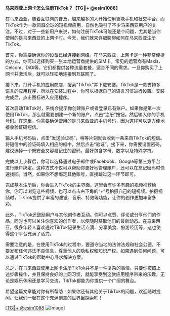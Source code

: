 **马来西亚上网卡怎么注册TikTok？【TG💪+ @esim1088】**

在马来西亚，随着互联网的普及，越来越多的人开始使用智能手机和社交平台。而TikTok作为一款风靡全球的短视频应用，自然也吸引了不少马来西亚用户的关注。不过，对于一些新用户来说，如何注册TikTok可能还是个问题，尤其是当你使用的是马来西亚的上网卡时。今天，我们就来详细聊聊如何在马来西亚注册TikTok。

首先，你需要确保你的设备已经连接到网络。在马来西亚，上网卡是一种非常便捷的方式，你可以选择购买一张本地运营商提供的SIM卡。常见的运营商有Maxis、Celcom、DiGi等，它们都提供各种流量套餐，适合不同的需求。一旦你购买了上网卡并激活后，就可以轻松地连接到互联网了。

接下来，打开手机的应用商店，搜索“TikTok”并下载安装。TikTok是一款支持多语言的应用程序，所以在安装过程中，你可以根据自己的语言习惯进行设置。安装完成后，点击图标进入应用程序。

首次启动TikTok时，系统会提示你创建账户或者登录已有账户。如果你是第一次使用TikTok，那么就需要创建一个新的账户。点击“注册”按钮，然后输入你的手机号码。在这里，你需要确保使用的是马来西亚的手机号码，因为这样可以更方便地接收验证码短信。

输入手机号码后，点击“发送验证码”，稍等片刻就会收到一条来自TikTok的短信。将短信中的验证码填入相应的框中，然后点击“验证”。接下来，你需要设置密码。建议选择一个既安全又容易记住的密码，最好包含字母、数字以及特殊字符。

完成以上步骤后，你可以选择通过电子邮件或Facebook、Google等第三方平台进行账户绑定。这种方式不仅可以帮助你更好地管理账户，还可以在忘记密码时快速找回。当然，如果你不想绑定其他账号，直接跳过这一环节即可。

完成基本注册后，你会进入TikTok的主界面。这里会有许多有趣的视频推荐给你，你可以浏览这些视频，也可以点击右下角的“+”号拍摄自己的短视频。拍摄视频时，TikTok提供了丰富的滤镜、音乐、特效等功能，让你的创作更加丰富多彩。

此外，TikTok还鼓励用户与其他创作者互动。你可以点赞、评论或分享他们的作品，同时也可以关注你喜欢的创作者，以便随时获取他们的最新动态。在马来西亚，很多年轻人喜欢通过TikTok记录生活点滴、分享美食、旅游经历等，这也使得这个平台充满了活力。

需要注意的是，在使用TikTok的过程中，要遵守当地的法律法规和社会公德。不要发布任何违法不良信息，尊重他人的隐私权和知识产权。如果遇到任何问题，可以通过TikTok的帮助中心寻求解决方案。

总之，在马来西亚使用上网卡注册TikTok并不是一件复杂的事情。只要你按照上述步骤操作，并且保持良好的上网习惯，就能享受到这款应用程序带来的乐趣。无论是娱乐休闲还是学习交流，TikTok都能为你提供一个广阔的舞台。

希望这篇文章能对你有所帮助！如果你还有其他关于TikTok的问题，欢迎随时提问。让我们一起在这个充满创意的世界里探索吧！

[[TG💪+ @esim1088](https://t.me/s/esim1088) ![Image](https://i.postimg.cc/4NQfJmqS/Snipaste-2025-05-13-00-14-12.png)]